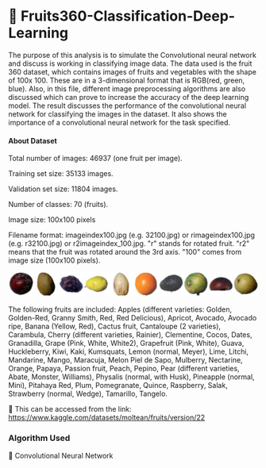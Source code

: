 
# 🍒 Fruits360-Classification-Deep-Learning

The purpose of this analysis is to simulate the Convolutional neural network and discuss is working in classifying image data. The data used is the fruit 360 dataset, which contains images of fruits and vegetables with the shape of 100x 100. These are in a 3-dimensional format that is RGB(red, green, blue). Also, in this file, different image preprocessing algorithms are also discussed which can prove to increase the accuracy of the deep learning model. The result discusses the performance of the convolutional neural network for classifying the images in the dataset. It also shows the importance of a convolutional neural network for the task specified.
#### About Dataset

Total number of images: 46937 (one fruit per image).

Training set size: 35133 images.

Validation set size: 11804 images.

Number of classes: 70 (fruits).

Image size: 100x100 pixels

Filename format: imageindex100.jpg (e.g. 32100.jpg) or rimageindex100.jpg (e.g. r32100.jpg) or r2imageindex_100.jpg. "r" stands for rotated fruit. "r2" means that the fruit was rotated around the 3rd axis. "100" comes from image size (100x100 pixels).

![Image](https://github.com/Code-with-Palak/Fruits360-Classification-Deep-Learning/blob/main/fruits.png)

The following fruits are included:
Apples (different varieties: Golden, Golden-Red, Granny Smith, Red, Red Delicious), Apricot, Avocado, Avocado ripe, Banana (Yellow, Red), Cactus fruit, Cantaloupe (2 varieties), Carambula, Cherry (different varieties, Rainier), Clementine, Cocos, Dates, Granadilla, Grape (Pink, White, White2), Grapefruit (Pink, White), Guava, Huckleberry, Kiwi, Kaki, Kumsquats, Lemon (normal, Meyer), Lime, Litchi, Mandarine, Mango, Maracuja, Melon Piel de Sapo, Mulberry, Nectarine, Orange, Papaya, Passion fruit, Peach, Pepino, Pear (different varieties, Abate, Monster, Williams), Physalis (normal, with Husk), Pineapple (normal, Mini), Pitahaya Red, Plum, Pomegranate, Quince, Raspberry, Salak, Strawberry (normal, Wedge), Tamarillo, Tangelo.


🎯 This can be accessed from the link: 
https://www.kaggle.com/datasets/moltean/fruits/version/22

### Algorithm Used

🎯 Convolutional Neural Network
